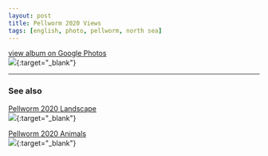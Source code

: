 ```yaml
---
layout: post
title: Pellworm 2020 Views
tags: [english, photo, pellworm, north sea]
---
```

[view album on Google Photos  
![](https://lh3.googleusercontent.com/pw/ACtC-3c9pwxlDltFJEAr9JkMQmPY9hhnXUf23kDuF-dGbJ3yP5fPBI66hzyJIshg1MJ8-sDjc6aNL4sIV6FD9W494jY5niV3F--3hiXqSDpDirWJ7-0JCcbgD8BrbJWEB4i0UzTobNR5cbS38kXK0k36wa0=w400)](https://photos.app.goo.gl/C8r162Bnh2Z67551A){:target="_blank"}

----

### See also ###

[Pellworm 2020 Landscape  
![](https://lh3.googleusercontent.com/pw/ACtC-3eLurxP5OgE0FTTOLq8seTv-XL855bzLthind3sW9MhMaXm-QioKE7dT0gLY1DIPFx7RD5tLbEr0EElA80i5m2J2jXpN66HJZZma2Z8AyQzKQP60juYkLvFIJRKVox1jjI4dXPNHdgUNbZLhjEC0Hs=w400)](https://photos.app.goo.gl/M2BGr9AVC3rzW8tV8){:target="_blank"}

[Pellworm 2020 Animals  
![](https://lh3.googleusercontent.com/pw/AM-JKLUeoOBjowfFA5KhqxZkHP0BjOCl9i-h4Pk8PXRRMkFzEmxCSMJcfu7bkfodOlIaSgktsIUebQOJ-_P9KZtirERn1dx_nDGinf4-B8sWyCqeZriehV5CFykPd7n8eRun604Z34vJ26SS1dnQEj92Q40=w400)](https://photos.app.goo.gl/GtKLWAfGPQwYePjP6){:target="_blank"}
